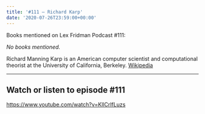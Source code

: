 ```yaml
---
title: '#111 – Richard Karp'
date: '2020-07-26T23:59:00+00:00'
---
```


Books mentioned on Lex Fridman Podcast #111:

*No books mentioned.*

<!--more-->

Richard Manning Karp is an American computer scientist and computational theorist at the University of California, Berkeley. <a href="https://en.wikipedia.org/wiki/Richard_M._Karp" target="_blank">Wikipedia</a>

- - - - - -

## Watch or listen to episode #111

<https://www.youtube.com/watch?v=KllCrlfLuzs>